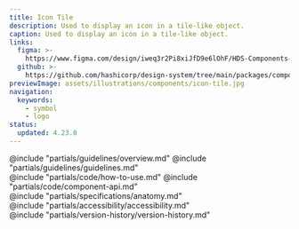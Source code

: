 ```yaml
---
title: Icon Tile
description: Used to display an icon in a tile-like object.
caption: Used to display an icon in a tile-like object.
links:
  figma: >-
    https://www.figma.com/design/iweq3r2Pi8xiJfD9e6lOhF/HDS-Components-v2.0?node-id=67361-50167&t=w8xQlWxzH7bwXLe2-1
  github: >-
    https://github.com/hashicorp/design-system/tree/main/packages/components/src/components/hds/icon-tile
previewImage: assets/illustrations/components/icon-tile.jpg
navigation:
  keywords:
    - symbol
    - logo
status:
  updated: 4.23.0
---
```


<section data-tab="Guidelines">
  @include "partials/guidelines/overview.md"
  @include "partials/guidelines/guidelines.md"
</section>

<section data-tab="Code">
  @include "partials/code/how-to-use.md"
  @include "partials/code/component-api.md"  
</section>

<section data-tab="Specifications">
  @include "partials/specifications/anatomy.md"
</section>

<section data-tab="Accessibility">
  @include "partials/accessibility/accessibility.md"
</section>

<section data-tab="Version history">
  @include "partials/version-history/version-history.md"
</section>
